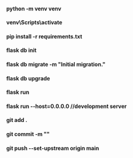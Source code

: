 #### python -m venv venv
#### venv\Scripts\activate
#### pip install -r requirements.txt

#### flask db init
#### flask db migrate -m "Initial migration."
#### flask db upgrade
#### flask run
#### flask run --host=0.0.0.0 //development server 

#### git add .
#### git commit -m ""
#### git push --set-upstream origin main